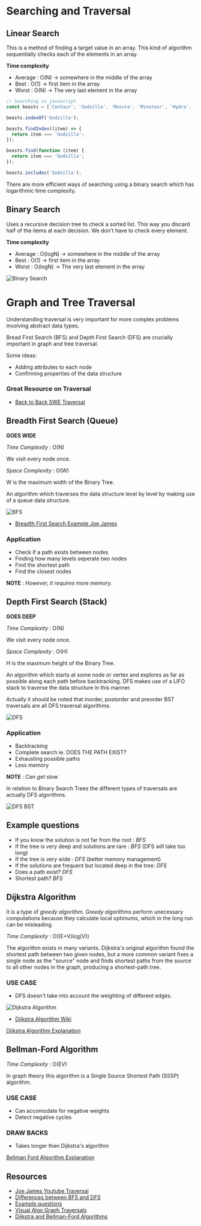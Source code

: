 # Searching and Traversal

## Linear Search

This is a method of finding a target value in an array. This kind of algorithm sequentially checks each of the elements in an array.

**Time complexity**

- Average : O(N) -> somewhere in the middle of the array
- Best : O(1) -> first item in the array
- Worst : O(N) -> The very last element in the array

```javascript
// Searching in javascript
const beasts = ['Centaur', 'Godzilla', 'Mosura', 'Minotaur', 'Hydra', 'Nessie'];

beasts.indexOf('Godzilla');

beasts.findIndex((item) => {
  return item === 'Godzilla';
});

beasts.find(function (item) {
  return item === 'Godzilla';
});

beasts.includes('Godzilla');
```

There are more efficient ways of searching using a binary search which has logarithmic time complexity.

## Binary Search

Uses a recursive decision tree to check a sorted list. This way you discard half of the items at each decision. We don't have to check every element.

**Time complexity**

- Average : O(logN) -> somewhere in the middle of the array
- Best : O(1) -> first item in the array
- Worst : O(logN) -> The very last element in the array

![Binary Search](./binary-search.png)

# Graph and Tree Traversal

Understanding traversal is very important for more complex problems involving abstract data types.

Bread First Search (BFS) and Depth First Search (DFS) are crucially important in graph and tree traversal.

Some ideas:

- Adding attributes to each node
- Confirming properties of the data structure

### Great Resource on Traversal

- [Back to Back SWE Traversal](https://www.youtube.com/watch?v=TIbUeeksXcI)

## Breadth First Search (Queue)

**GOES WIDE**

_Time Complexity_ : O(N)

We visit every node once.

_Space Complexity_ : O(W)

W is the maximum width of the Binary Tree.

An algorithm which traverses the data structure level by level by making use of a queue data structure.

![BFS](./BFS.gif)

- [Breadth First Search Example Joe James](https://www.youtube.com/watch?v=E_V71Ejz3f4)

### Application

- Check if a path exists between nodes
- Finding how many levels seperate two nodes
- Find the shortest path
- Find the closest nodes

**NOTE** : _However, it requires more memory._

## Depth First Search (Stack)

**GOES DEEP**

_Time Complexity_ : O(N)

We visit every node once.

_Space Complexity_ : O(H)

H is the maximum height of the Binary Tree.

An algorithm which starts at some node or vertex and explores as far as possible along each path before backtracking. DFS makes use of a LIFO stack to traverse the data structure in this manner.

Actually it should be noted that inorder, postorder and preorder BST traversals are all DFS traversal algorithms.

![DFS](./DFS.gif)

### Application

- Backtracking
- Complete search ie. DOES THE PATH EXIST?
- Exhausting possible paths
- Less memory

**NOTE** : _Can get slow_

In relation to Binary Search Trees the different types of traversals are actually DFS algorithms.

![DFS BST](./preorder-traversal.gif)

## Example questions

- If you know the solution is not far from the root : _BFS_
- If the tree is very deep and solutions are rare : _BFS_ (DFS will take too long)
- If the tree is very wide : _DFS_ (better memory management)
- If the solutions are frequent but located deep in the tree: _DFS_
- Does a path exist? _DFS_
- Shortest path? _BFS_

## Dijkstra Algorithm

It is a type of _greedy algorithm_. _Greedy algorithms_ perform unecessary computations because they calculate local optimums, which in the long run can be misleading.

_Time Complexity_ : O((E+V)log(V))

The algorithm exists in many variants. Dijkstra's original algorithm found the shortest path between two given nodes, but a more common variant fixes a single node as the "source" node and finds shortest paths from the source to all other nodes in the graph, producing a shortest-path tree.

### USE CASE

- DFS doesn't take into account the weighting of different edges.

![Dijkstra Algorithm](./Dijkstra_Animation.gif)

- [Dijkstra Algorithm Wiki](https://en.wikipedia.org/wiki/Dijkstra%27s_algorithm)

[Dijkstra Algorithm Explanation](https://www.youtube.com/watch?v=pVfj6mxhdMw)

## Bellman-Ford Algorithm

_Time Complexity_ : O(EV)

In graph theory this algorithm is a Single Source Shortest Path (SSSP) algorithm.

### USE CASE

- Can accomodate for negative weights
- Detect negative cycles

### DRAW BACKS

- Takes longer then Dijkstra's algorithm

[Bellman Ford Algorithm Explanation](https://www.youtube.com/watch?v=lyw4FaxrwHg)

## Resources

- [Joe James Youtube Traversal](https://www.youtube.com/watch?v=tlPuVe5Otio&t=44s)
- [Differences between BFS and DFS](https://www.geeksforgeeks.org/difference-between-bfs-and-dfs/#:~:text=The%20Time%20complexity%20of%20BFS,and%20E%20stands%20for%20edges.)
- [Example questions](https://www.youtube.com/watch?v=LMH1l2pR8Us)
- [Visual Algo Graph Traversals](https://visualgo.net/en/dfsbfs)
- [Dijkstra and Bellman-Ford Algorithms](https://visualgo.net/en/sssp)
